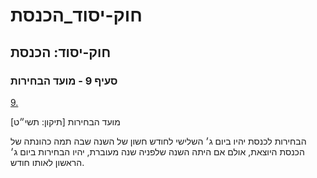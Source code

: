 # חוק-יסוד_הכנסת

## חוק-יסוד: הכנסת

### סעיף 9 - מועד הבחירות

[9.](https://he.wikisource.org/wiki/חוק-יסוד:_הכנסת#s_yp_9)

מועד הבחירות [תיקון: תשי״ט]

הבחירות לכנסת יהיו ביום ג׳ השלישי לחודש חשון של השנה שבה תמה כהונתה של הכנסת היוצאת, אולם אם היתה השנה שלפניה שנה מעוברת, יהיו הבחירות ביום ג׳ הראשון לאותו חודש.